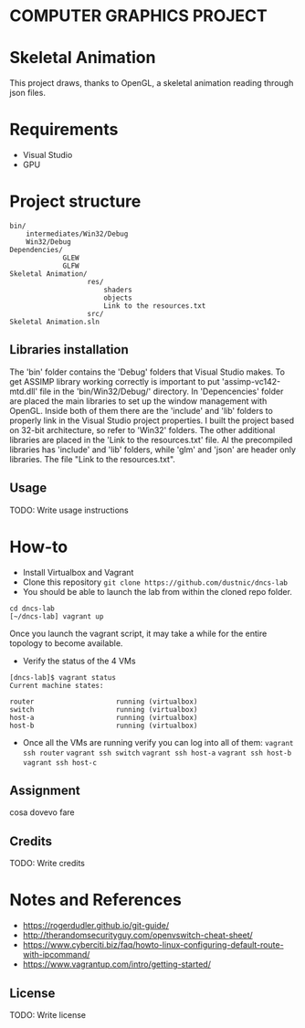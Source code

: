 # COMPUTER GRAPHICS PROJECT
# Skeletal Animation

This project draws, thanks to OpenGL, a skeletal animation reading through json files.

# Requirements
 - Visual Studio
 - GPU
 
# Project structure
```
bin/
    intermediates/Win32/Debug
    Win32/Debug
Dependencies/
             GLEW
             GLFW
Skeletal Animation/
                   res/
                       shaders
                       objects
                       Link to the resources.txt
                   src/
Skeletal Animation.sln
```
 
## Libraries installation
The 'bin' folder contains the 'Debug' folders that Visual Studio makes. To get ASSIMP library working correctly is important to put 'assimp-vc142-mtd.dll' file in the 'bin/Win32/Debug/' directory.
In 'Depencencies' folder are placed the main libraries to set up the window management with OpenGL. Inside both of them there are the 'include' and 'lib' folders to properly link in the Visual Studio project properties. I built the project based on 32-bit architecture, so refer to 'Win32' folders.
The other additional libraries are placed in the 'Link to the resources.txt' file. Al the precompiled libraries has 'include' and 'lib' folders, while 'glm' and 'json' are header only libraries.
The file "Link to the resources.txt".
## Usage
TODO: Write usage instructions
# How-to
 - Install Virtualbox and Vagrant
 - Clone this repository
`git clone https://github.com/dustnic/dncs-lab`
 - You should be able to launch the lab from within the cloned repo folder.
```
cd dncs-lab
[~/dncs-lab] vagrant up
```
Once you launch the vagrant script, it may take a while for the entire topology to become available.
 - Verify the status of the 4 VMs
 ```
 [dncs-lab]$ vagrant status                                                                                                                                                                
Current machine states:

router                    running (virtualbox)
switch                    running (virtualbox)
host-a                    running (virtualbox)
host-b                    running (virtualbox)
```
- Once all the VMs are running verify you can log into all of them:
`vagrant ssh router`
`vagrant ssh switch`
`vagrant ssh host-a`
`vagrant ssh host-b`
`vagrant ssh host-c`

## Assignment
cosa dovevo fare

## Credits
TODO: Write credits
# Notes and References
- https://rogerdudler.github.io/git-guide/
- http://therandomsecurityguy.com/openvswitch-cheat-sheet/
- https://www.cyberciti.biz/faq/howto-linux-configuring-default-route-with-ipcommand/
- https://www.vagrantup.com/intro/getting-started/

## License
TODO: Write license

